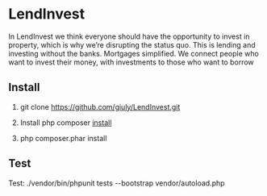 # LendInvest

In LendInvest we think everyone should have the opportunity to invest in property, which is
why we’re disrupting the status quo. This is lending and investing without the banks.
Mortgages simplified. We connect people who want to invest their money, with investments to
those who want to borrow

## Install

1. git clone https://github.com/giuly/LendInvest.git

2. Install php composer [install](https://getcomposer.org/download/)

3. php composer.phar install

## Test

Test: ./vendor/bin/phpunit tests --bootstrap vendor/autoload.php
